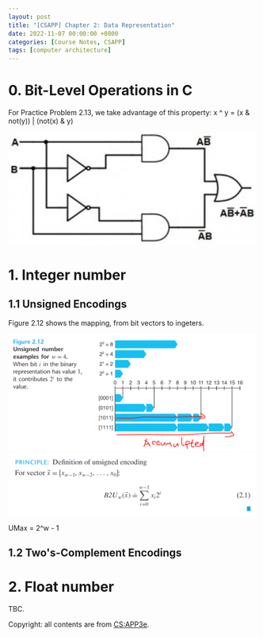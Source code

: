 ```yaml
---
layout: post
title: "[CSAPP] Chapter 2: Data Representation"
date: 2022-11-07 00:00:00 +0800
categories: [Course Notes, CSAPP]
tags: [computer architecture]
---
```


# 0. Bit-Level Operations in C
For Practice Problem 2.13, we take advantage of this property: x ^ y = (x & not(y)) | (not(x) & y)

<img src="/assets/img/exor-equivalent-circuit-300x137.jpg" width="500" alt="xor_in_and_or"/>


# 1. Integer number
## 1.1 Unsigned Encodings
Figure 2.12 shows the mapping, from bit vectors to ingeters.

<img src="/assets/img/unsigned_encoding_0.PNG" width="500" alt="xor_in_and_or"/>

<br>
<img src="/assets/img/principle_2_1.PNG" width="500" alt="xor_in_and_or"/>


UMax = 2^w - 1 <br />

## 1.2 Two's-Complement Encodings




# 2. Float number


TBC. <br/>



Copyright: all contents are from [CS:APP3e](https://csapp.cs.cmu.edu/).
